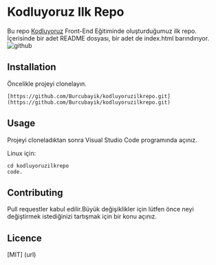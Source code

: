 # Kodluyoruz Ilk Repo
Bu repo [Kodluyoruz](https://www.kodluyoruz.org/) Front-End Eğitiminde oluşturduğumuz ilk repo. İçerisinde bir adet
 README dosyası, bir adet de index.html barındırıyor.
 ![github](img/kodluyoruz.png)

 ## Installation
 Öncelikle projeyi clonelayın.

```
[https://github.com/Burcubayik/kodluyoruzilkrepo.git](https://github.com/Burcubayik/kodluyoruzilkrepo.git)

```

## Usage
Projeyi cloneladıktan sonra Visual Studio Code programında açınız.

Linux için:
```
cd kodluyoruzilkrepo
code.

```
## Contributing
Pull requestler kabul edilir.Büyük değişiklikler için lütfen önce neyi değiştirmek 
istediğinizi tartışmak için bir  konu açınız.

## Licence 
[MIT] (url)